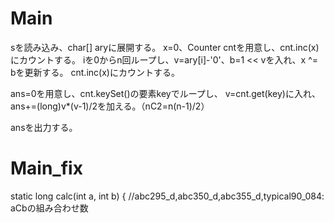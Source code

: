 # Main
sを読み込み、char[] aryに展開する。
x=0、Counter cntを用意し、cnt.inc(x)にカウントする。
iを0からn回ループし、v=ary[i]-'0'、b=1 << vを入れ、x ^= bを更新する。
cnt.inc(x)にカウントする。

ans=0を用意し、cnt.keySet()の要素keyでループし、
v=cnt.get(key)に入れ、ans+=(long)v*(v-1)/2を加える。（nC2=n(n-1)/2）

ansを出力する。

# Main\_fix
static long calc(int a, int b) { //abc295_d,abc350\_d,abc355_d,typical90_084: aCbの組み合わせ数

